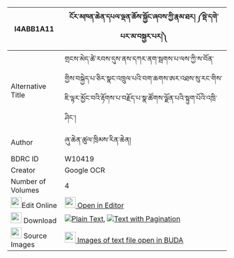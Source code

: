 |I4ABB1A11|ངོར་མཁན་ཆེན་དཔལ་ལྡན་ཆོས་སྐྱོང་ཞབས་ཀྱི་རྣམ་ཐར། ༼སྡེ་དགེ་པར་མ་བསྐྱར་པར།༽ 
| --- | --- 
|Alternative Title |གྲངས་མེད་ཚེ་རབས་དུས་ནས་དཀར་ནག་སྦགས་པ་ལས་ཀྱི་ས་བོན་གྱིས་བསྐྱེད་པ་ཅིར་སྣང་འཁྲུལ་པའི་བག་ཆགས་ཨར་འཐས་སུ་རང་གིས་ཇི་ལྟར་མྱོང་བའི་རྟོགས་པ་བརྗོད་པ་སྣ་ཚོགས་ལྗོན་པའི་སྟུག་པོའི་འཁྲི་ཤིང་།
|Author| ཞུ་ཆེན་ཚུལ་ཁྲིམས་རིན་ཆེན།
|BDRC ID | W10419
|Creator | Google OCR
|Number of Volumes| 4
|<img width="25" src="https://img.icons8.com/color/25/000000/edit-property.png">Edit Online| [<img width="25" src="https://avatars.githubusercontent.com/u/45091458?s=200&v=4"> Open in Editor](http://editor.openpecha.org/I4ABB1A11)
|<img width="25" src="https://img.icons8.com/fluent/48/000000/download-2.png"/>  Download | [![](https://img.icons8.com/color/20/000000/txt.png)Plain Text](https://github.com/Openpecha/I4ABB1A11/releases/download/v1/ngo_ra_khenchen_palden_chokyon_plain_I4ABB1A11.zip), [![](https://img.icons8.com/color/20/000000/txt.png)Text with Pagination](https://github.com/Openpecha/I4ABB1A11/releases/download/v1/ngo_ra_khenchen_palden_chokyon_pages_I4ABB1A11.zip)
|<img width="25" src="https://img.icons8.com/plasticine/100/000000/pictures-folder.png"/>  Source Images | [<img width="25" src="https://library.bdrc.io/icons/BUDA-small.svg"> Images of text file open in BUDA](https://library.bdrc.io/show/bdr:W10419)